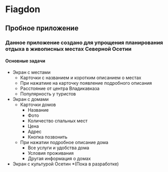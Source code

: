 # Fiagdon

## Пробное приложение 

### Данное приложение создано для упрощения планирования отдыха в живописных местах Северной Осетии

#### Основные задачи

* Экран с местами
  * Карточки с названием и коротким описанием о местах 
  * При нажатиие на карточку появление подробного описания 
  * Расстояние от центра Владикавказа 
  * Популярность у туристов 
* Экран с домами 
  * Карточки домов
    * Название
    * Фото
    * Количество спальных мест
    * Цена
    * Адрес
    * Кнопка позвонить
  * При нажатии подробное описание дома
    * Все услуги и удобства дома
    * Условия проживания 
    * Другая информация о домах
 * Экран с культурой Осетин
    *(Пока в разработке)
  
